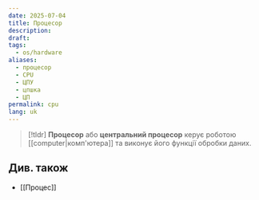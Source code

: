 ```yaml
---
date: 2025-07-04
title: Процесор
description: 
draft: 
tags:
  - os/hardware
aliases:
  - процесор
  - CPU
  - ЦПУ
  - цпшка
  - ЦП
permalink: cpu
lang: uk
---
```


> [!tldr]
> **Процесор** або **центральний процесор** керує роботою [[computer|комп'ютера]] та виконує його функції обробки даних.

## Див. також

- [[Процес]]